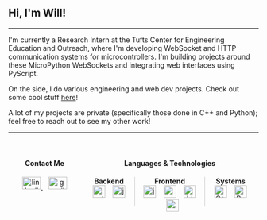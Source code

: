<h2>Hi, I'm Will!</h2>

---

<p>I'm currently a Research Intern at the Tufts Center for Engineering Education and Outreach, where I'm developing WebSocket and HTTP communication systems for microcontrollers. I'm building projects around these MicroPython WebSockets and integrating web interfaces using PyScript.</p>

<p>On the side, I do various engineering and web dev projects. Check out some cool stuff
  <a href="https://www.goldmanwilliam.com/" rel="noopener noreferrer" target="_blank">here</a>!
</p>

<p>A lot of my projects are private (specifically those done in C++ and Python); feel free to reach out to see my other work!</p>

---

<div style="display: flex; width: 100%; justify-content: space-between; align-items: flex-start;">
  <div style="flex: 0.5; text-align: center; padding: 20px;">
    <h4>Contact Me</h4>
    <p>
      <a href="https://www.linkedin.com/in/william-goldman-79125a283/" target="_blank">
        <img src="https://raw.githubusercontent.com/maurodesouza/profile-readme-generator/master/src/assets/icons/social/linkedin/default.svg" width="37" height="25" alt="linkedin logo" />
      </a>
      &nbsp;&nbsp;
      <a href="mailto:goldmanwilliam3@gmail.com" target="_blank">
        <img src="https://raw.githubusercontent.com/maurodesouza/profile-readme-generator/master/src/assets/icons/social/gmail/default.svg" width="37" height="25" alt="gmail logo" />
      </a>
    </p>
  </div>
  <div style="flex: 1.5; text-align: center; padding: 20px;">
    <h4>Languages & Technologies</h4>
    <div style="display: flex; justify-content: space-around; align-items: flex-start;">
      <div style="flex: 1; text-align: center;">
        <strong>Backend</strong><br>
        <img src="https://cdn.jsdelivr.net/gh/devicons/devicon/icons/python/python-original.svg" width="25" height="25" alt="python logo" />
        &nbsp;&nbsp;
        <img src="https://cdn.jsdelivr.net/gh/devicons/devicon/icons/java/java-original.svg" width="25" height="25" alt="java logo" />
      </div>
      <div style="border-left: 1px solid #ccc; height: 60px; margin: 0 15px;"></div>
      <div style="flex: 1.5; text-align: center;">
        <strong>Frontend</strong><br>
        <img src="https://cdn.jsdelivr.net/gh/devicons/devicon/icons/javascript/javascript-original.svg" width="25" height="25" alt="javascript logo" />
        &nbsp;&nbsp;
        <img src="https://cdn.jsdelivr.net/gh/devicons/devicon/icons/react/react-original.svg" width="25" height="25" alt="reactjs logo" />
        &nbsp;&nbsp;
        <img src="https://cdn.jsdelivr.net/gh/devicons/devicon/icons/html5/html5-original.svg" width="25" height="25" alt="html5 logo" />
        &nbsp;&nbsp;
        <img src="https://cdn.jsdelivr.net/gh/devicons/devicon/icons/css3/css3-original.svg" width="25" height="25" alt="css3 logo" />
      </div>
      <div style="border-left: 1px solid #ccc; height: 60px; margin: 0 15px;"></div>
      <div style="flex: 1; text-align: center;">
        <strong>Systems</strong><br>
        <img src="https://raw.githubusercontent.com/isocpp/logos/master/cpp_logo.png" width="25" height="25" alt="C++ Logo" />
        &nbsp;&nbsp;
        <img src="https://github.com/rust-lang/rust-artwork/blob/master/logo/rust-logo-128x128.png?raw=true" width="25" height="25" alt="Rust Logo" />
      </div>
    </div>
  </div>
</div>
